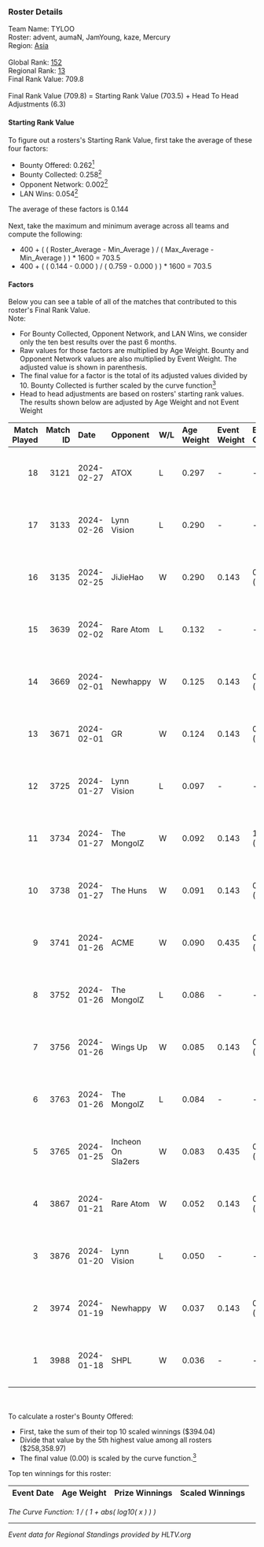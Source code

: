 ### Roster Details<br />
Team Name: TYLOO<br />
Roster: advent, aumaN, JamYoung, kaze, Mercury<br />
Region: [Asia]( ../standings_asia.md)<br />
<br />
Global Rank: [152](../standings_global.md)<br />
Regional Rank: [13]( ../standings_asia.md)<br />
Final Rank Value:  709.8<br />
<br />
Final Rank Value (709.8) = Starting Rank Value (703.5) + Head To Head Adjustments (6.3)<br />

#### Starting Rank Value<br />
To figure out a rosters's Starting Rank Value, first take the average of these four factors:<br />
- Bounty Offered: 0.262[<sup>1</sup>](#table2)
- Bounty Collected: 0.258[<sup>2</sup>](#table1)
- Opponent Network: 0.002[<sup>2</sup>](#table1)
- LAN Wins: 0.054[<sup>2</sup>](#table1)

The average of these factors is 0.144<br />
<br />
Next, take the maximum and minimum average across all teams and compute the following:<br />
- 400 + ( ( Roster_Average - Min_Average ) / ( Max_Average - Min_Average ) ) * 1600 = 703.5
- 400 + ( ( 0.144 - 0.000 ) / ( 0.759 - 0.000 ) ) * 1600 = 703.5


#### Factors<br />
Below you can see a table of all of the matches that contributed to this roster's Final Rank Value.<br />
Note:<br />

- For Bounty Collected, Opponent Network, and LAN Wins, we consider only the ten best results over the past 6 months.
- Raw values for those factors are multiplied by Age Weight. Bounty and Opponent Network values are also multiplied by Event Weight. The adjusted value is shown in parenthesis.
- The final value for a factor is the total of its adjusted values divided by 10. Bounty Collected is further scaled by the curve function[<sup>3</sup>](#curveFunction)
- Head to head adjustments are based on rosters' starting rank values. The results shown below are adjusted by Age Weight and not Event Weight
<span id="table1"></span><br />


| Match Played | Match ID | Date       | Opponent           | W/L | Age Weight | Event Weight | Bounty Collected | Opponent Network | LAN Wins  | H2H Adj. | Roster                                 |
| -: | -: | :- | :- | :- | :- | :- | :- | :- | :- | -: | :- |
|           18 |     3121 | 2024-02-27 | ATOX               | L   | 0.297      | -            | -                | -                | -         |    -1.96 | advent, aumaN, JamYoung, kaze, Mercury |
|           17 |     3133 | 2024-02-26 | Lynn Vision        | L   | 0.290      | -            | -                | -                | -         |    -0.78 | advent, aumaN, JamYoung, kaze, Mercury |
|           16 |     3135 | 2024-02-25 | JiJieHao           | W   | 0.290      | 0.143        | 0.000 (0.000)    | 0.069 (0.003)    | 1 (0.290) |     1.51 | advent, aumaN, JamYoung, kaze, Mercury |
|           15 |     3639 | 2024-02-02 | Rare Atom          | L   | 0.132      | -            | -                | -                | -         |    -2.23 | advent, aumaN, JamYoung, kaze, Mercury |
|           14 |     3669 | 2024-02-01 | Newhappy           | W   | 0.125      | 0.143        | 0.000 (0.000)    | 0.038 (0.001)    | 0 (0.000) |     1.02 | advent, aumaN, JamYoung, kaze, Mercury |
|           13 |     3671 | 2024-02-01 | GR                 | W   | 0.124      | 0.143        | 0.012 (0.000)    | 0.078 (0.001)    | 0 (0.000) |     1.88 | advent, aumaN, JamYoung, kaze, Mercury |
|           12 |     3725 | 2024-01-27 | Lynn Vision        | L   | 0.097      | -            | -                | -                | -         |    -0.24 | advent, aumaN, JamYoung, kaze, Mercury |
|           11 |     3734 | 2024-01-27 | The MongolZ        | W   | 0.092      | 0.143        | 1.000 (0.013)    | 0.692 (0.009)    | 0 (0.000) |     2.91 | advent, aumaN, JamYoung, kaze, Mercury |
|           10 |     3738 | 2024-01-27 | The Huns           | W   | 0.091      | 0.143        | 0.000 (0.000)    | 0.024 (0.000)    | 0 (0.000) |     0.71 | advent, aumaN, JamYoung, kaze, Mercury |
|            9 |     3741 | 2024-01-26 | ACME               | W   | 0.090      | 0.435        | 0.000 (0.000)    | 0.004 (0.000)    | 1 (0.090) |     1.03 | advent, aumaN, JamYoung, kaze, Mercury |
|            8 |     3752 | 2024-01-26 | The MongolZ        | L   | 0.086      | -            | -                | -                | -         |    -0.00 | advent, aumaN, JamYoung, kaze, Mercury |
|            7 |     3756 | 2024-01-26 | Wings Up           | W   | 0.085      | 0.143        | 0.000 (0.000)    | 0.011 (0.000)    | 0 (0.000) |     0.65 | advent, aumaN, JamYoung, kaze, Mercury |
|            6 |     3763 | 2024-01-26 | The MongolZ        | L   | 0.084      | -            | -                | -                | -         |    -0.00 | advent, aumaN, JamYoung, kaze, Mercury |
|            5 |     3765 | 2024-01-25 | Incheon On Sla2ers | W   | 0.083      | 0.435        | 0.000 (0.000)    | 0.000 (0.000)    | 1 (0.083) |     0.69 | advent, aumaN, JamYoung, kaze, Mercury |
|            4 |     3867 | 2024-01-21 | Rare Atom          | W   | 0.052      | 0.143        | 0.007 (0.000)    | 0.030 (0.000)    | 0 (0.000) |     0.77 | advent, aumaN, JamYoung, kaze, Mercury |
|            3 |     3876 | 2024-01-20 | Lynn Vision        | L   | 0.050      | -            | -                | -                | -         |    -0.12 | advent, aumaN, JamYoung, kaze, Mercury |
|            2 |     3974 | 2024-01-19 | Newhappy           | W   | 0.037      | 0.143        | 0.000 (0.000)    | 0.038 (0.000)    | 0 (0.000) |     0.32 | advent, aumaN, JamYoung, kaze, Mercury |
|            1 |     3988 | 2024-01-18 | SHPL               | W   | 0.036      | -            | -                | -                | -         |     0.18 | advent, aumaN, JamYoung, kaze, Mercury |

<br />
<span id="table2"></span><br />
To calculate a roster's Bounty Offered:<br />

- First, take the sum of their top 10 scaled winnings ($394.04)
- Divide that value by the 5th highest value among all rosters ($258,358.97)
- The final value (0.00) is scaled by the curve function.[<sup>3</sup>](#curveFunction)

Top ten winnings for this roster:<br />

| Event Date | Age Weight | Prize Winnings | Scaled Winnings |
| :- | -: | :- | :- |


<span id="curveFunction"></span>_The Curve Function: 1 / ( 1 + abs( log10( x ) ) )_<br />

---
_Event data for Regional Standings provided by HLTV.org_<br />
